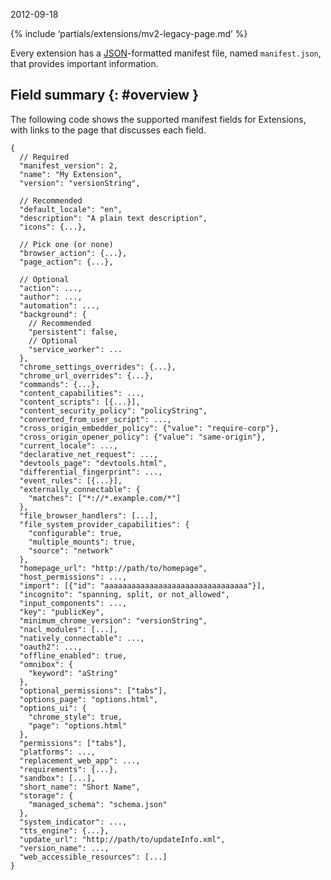 2012-09-18

{% include ‘partials/extensions/mv2-legacy-page.md’ %}

Every extension has a [JSON](https://www.json.org)-formatted manifest file, named `manifest.json`, that provides important information.

Field summary {: \#overview }
-----------------------------

The following code shows the supported manifest fields for Extensions, with links to the page that discusses each field.

    {
      // Required
      "manifest_version": 2,
      "name": "My Extension",
      "version": "versionString",

      // Recommended
      "default_locale": "en",
      "description": "A plain text description",
      "icons": {...},

      // Pick one (or none)
      "browser_action": {...},
      "page_action": {...},

      // Optional
      "action": ...,
      "author": ...,
      "automation": ...,
      "background": {
        // Recommended
        "persistent": false,
        // Optional
        "service_worker": ...
      },
      "chrome_settings_overrides": {...},
      "chrome_url_overrides": {...},
      "commands": {...},
      "content_capabilities": ...,
      "content_scripts": [{...}],
      "content_security_policy": "policyString",
      "converted_from_user_script": ...,
      "cross_origin_embedder_policy": {"value": "require-corp"},
      "cross_origin_opener_policy": {"value": "same-origin"},
      "current_locale": ...,
      "declarative_net_request": ...,
      "devtools_page": "devtools.html",
      "differential_fingerprint": ...,
      "event_rules": [{...}],
      "externally_connectable": {
        "matches": ["*://*.example.com/*"]
      },
      "file_browser_handlers": [...],
      "file_system_provider_capabilities": {
        "configurable": true,
        "multiple_mounts": true,
        "source": "network"
      },
      "homepage_url": "http://path/to/homepage",
      "host_permissions": ...,
      "import": [{"id": "aaaaaaaaaaaaaaaaaaaaaaaaaaaaaaaa"}],
      "incognito": "spanning, split, or not_allowed",
      "input_components": ...,
      "key": "publicKey",
      "minimum_chrome_version": "versionString",
      "nacl_modules": [...],
      "natively_connectable": ...,
      "oauth2": ...,
      "offline_enabled": true,
      "omnibox": {
        "keyword": "aString"
      },
      "optional_permissions": ["tabs"],
      "options_page": "options.html",
      "options_ui": {
        "chrome_style": true,
        "page": "options.html"
      },
      "permissions": ["tabs"],
      "platforms": ...,
      "replacement_web_app": ...,
      "requirements": {...},
      "sandbox": [...],
      "short_name": "Short Name",
      "storage": {
        "managed_schema": "schema.json"
      },
      "system_indicator": ...,
      "tts_engine": {...},
      "update_url": "http://path/to/updateInfo.xml",
      "version_name": ...,
      "web_accessible_resources": [...]
    }
